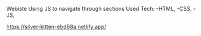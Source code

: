 Webiste Using JS to navigate through sections
Used Tech:
-HTML,
-CSS,
-JS,

https://silver-kitten-ebd68a.netlify.app/

